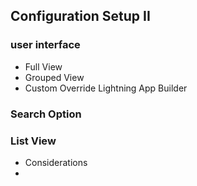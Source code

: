## Configuration Setup II

### user interface
- Full View
- Grouped View
- Custom Override Lightning App Builder

###  Search Option


### List View
  - Considerations
  - 
